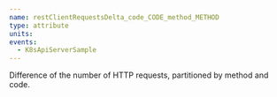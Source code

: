 ```yaml
---
name: restClientRequestsDelta_code_CODE_method_METHOD
type: attribute
units:
events:
  - K8sApiServerSample
---
```


Difference of the number of HTTP requests, partitioned by method and code.